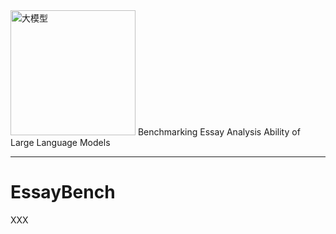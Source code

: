 <img width="200" height="200" alt="大模型" src="https://github.com/user-attachments/assets/9970c90e-bcf2-4764-94b8-46aa7de231f4" />
Benchmarking Essay Analysis Ability of Large Language Models
<hr/>

# EssayBench
XXX
